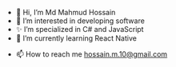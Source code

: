 - 👋 Hi, I’m Md Mahmud Hossain
- 👀 I’m interested in developing software
- ✨ I’m specialized in C# and JavaScript
- 🌱 I’m currently learning React Native
<!--- - 💞️ I’m looking to collaborate on ... --->
- 📫 How to reach me hossain.m.10@gmail.com

<!---
Mahmud2017/Mahmud2017 is a ✨ special ✨ repository because its `README.md` (this file) appears on your GitHub profile.
You can click the Preview link to take a look at your changes.
--->

